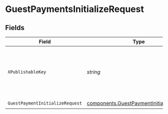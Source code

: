 # GuestPaymentsInitializeRequest


## Fields

| Field                                                                                                | Type                                                                                                 | Required                                                                                             | Description                                                                                          |
| ---------------------------------------------------------------------------------------------------- | ---------------------------------------------------------------------------------------------------- | ---------------------------------------------------------------------------------------------------- | ---------------------------------------------------------------------------------------------------- |
| `XPublishableKey`                                                                                    | *string*                                                                                             | :heavy_check_mark:                                                                                   | The publicly viewable identifier used to identify a merchant division.                               |
| `GuestPaymentInitializeRequest`                                                                      | [components.GuestPaymentInitializeRequest](../../models/components/guestpaymentinitializerequest.md) | :heavy_check_mark:                                                                                   | N/A                                                                                                  |